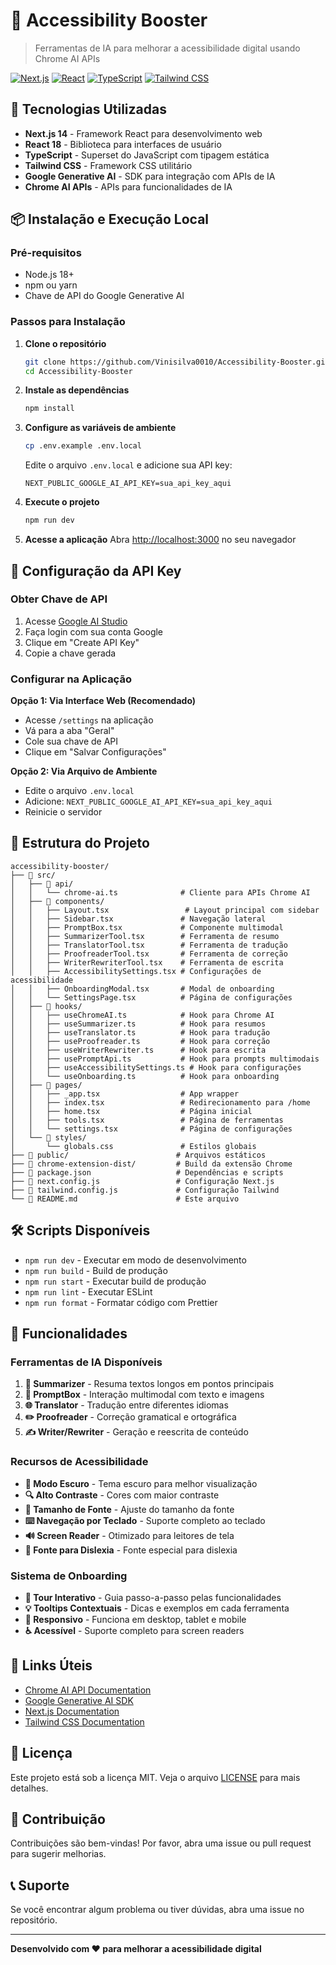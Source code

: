 # 🔧 Accessibility Booster

> Ferramentas de IA para melhorar a acessibilidade digital usando Chrome AI APIs

[![Next.js](https://img.shields.io/badge/Next.js-14-black?style=flat-square&logo=next.js)](https://nextjs.org/)
[![React](https://img.shields.io/badge/React-18-blue?style=flat-square&logo=react)](https://reactjs.org/)
[![TypeScript](https://img.shields.io/badge/TypeScript-5-blue?style=flat-square&logo=typescript)](https://www.typescriptlang.org/)
[![Tailwind CSS](https://img.shields.io/badge/Tailwind_CSS-3-38B2AC?style=flat-square&logo=tailwind-css)](https://tailwindcss.com/)

## 🚀 Tecnologias Utilizadas

- **Next.js 14** - Framework React para desenvolvimento web
- **React 18** - Biblioteca para interfaces de usuário
- **TypeScript** - Superset do JavaScript com tipagem estática
- **Tailwind CSS** - Framework CSS utilitário
- **Google Generative AI** - SDK para integração com APIs de IA
- **Chrome AI APIs** - APIs para funcionalidades de IA

## 📦 Instalação e Execução Local

### Pré-requisitos

- Node.js 18+ 
- npm ou yarn
- Chave de API do Google Generative AI

### Passos para Instalação

1. **Clone o repositório**
   ```bash
   git clone https://github.com/Vinisilva0010/Accessibility-Booster.git
   cd Accessibility-Booster
   ```

2. **Instale as dependências**
   ```bash
   npm install
   ```

3. **Configure as variáveis de ambiente**
   ```bash
   cp .env.example .env.local
   ```
   
   Edite o arquivo `.env.local` e adicione sua API key:
   ```env
   NEXT_PUBLIC_GOOGLE_AI_API_KEY=sua_api_key_aqui
   ```

4. **Execute o projeto**
   ```bash
   npm run dev
   ```

5. **Acesse a aplicação**
   Abra [http://localhost:3000](http://localhost:3000) no seu navegador

## 🔧 Configuração da API Key

### Obter Chave de API

1. Acesse [Google AI Studio](https://makersuite.google.com/app/apikey)
2. Faça login com sua conta Google
3. Clique em "Create API Key"
4. Copie a chave gerada

### Configurar na Aplicação

**Opção 1: Via Interface Web (Recomendado)**
- Acesse `/settings` na aplicação
- Vá para a aba "Geral"
- Cole sua chave de API
- Clique em "Salvar Configurações"

**Opção 2: Via Arquivo de Ambiente**
- Edite o arquivo `.env.local`
- Adicione: `NEXT_PUBLIC_GOOGLE_AI_API_KEY=sua_api_key_aqui`
- Reinicie o servidor

## 📁 Estrutura do Projeto

```
accessibility-booster/
├── 📁 src/
│   ├── 📁 api/
│   │   └── chrome-ai.ts              # Cliente para APIs Chrome AI
│   ├── 📁 components/
│   │   ├── Layout.tsx                 # Layout principal com sidebar
│   │   ├── Sidebar.tsx               # Navegação lateral
│   │   ├── PromptBox.tsx             # Componente multimodal
│   │   ├── SummarizerTool.tsx        # Ferramenta de resumo
│   │   ├── TranslatorTool.tsx        # Ferramenta de tradução
│   │   ├── ProofreaderTool.tsx       # Ferramenta de correção
│   │   ├── WriterRewriterTool.tsx    # Ferramenta de escrita
│   │   ├── AccessibilitySettings.tsx # Configurações de acessibilidade
│   │   ├── OnboardingModal.tsx       # Modal de onboarding
│   │   └── SettingsPage.tsx          # Página de configurações
│   ├── 📁 hooks/
│   │   ├── useChromeAI.ts            # Hook para Chrome AI
│   │   ├── useSummarizer.ts          # Hook para resumos
│   │   ├── useTranslator.ts          # Hook para tradução
│   │   ├── useProofreader.ts         # Hook para correção
│   │   ├── useWriterRewriter.ts      # Hook para escrita
│   │   ├── usePromptApi.ts           # Hook para prompts multimodais
│   │   ├── useAccessibilitySettings.ts # Hook para configurações
│   │   └── useOnboarding.ts          # Hook para onboarding
│   ├── 📁 pages/
│   │   ├── _app.tsx                  # App wrapper
│   │   ├── index.tsx                 # Redirecionamento para /home
│   │   ├── home.tsx                  # Página inicial
│   │   ├── tools.tsx                 # Página de ferramentas
│   │   └── settings.tsx              # Página de configurações
│   └── 📁 styles/
│       └── globals.css               # Estilos globais
├── 📁 public/                        # Arquivos estáticos
├── 📁 chrome-extension-dist/         # Build da extensão Chrome
├── 📄 package.json                   # Dependências e scripts
├── 📄 next.config.js                 # Configuração Next.js
├── 📄 tailwind.config.js             # Configuração Tailwind
└── 📄 README.md                      # Este arquivo
```

## 🛠️ Scripts Disponíveis

- `npm run dev` - Executar em modo de desenvolvimento
- `npm run build` - Build de produção
- `npm run start` - Executar build de produção
- `npm run lint` - Executar ESLint
- `npm run format` - Formatar código com Prettier

## 🌟 Funcionalidades

### Ferramentas de IA Disponíveis

1. **📝 Summarizer** - Resuma textos longos em pontos principais
2. **💬 PromptBox** - Interação multimodal com texto e imagens
3. **🌐 Translator** - Tradução entre diferentes idiomas
4. **✏️ Proofreader** - Correção gramatical e ortográfica
5. **✍️ Writer/Rewriter** - Geração e reescrita de conteúdo

### Recursos de Acessibilidade

- **🌙 Modo Escuro** - Tema escuro para melhor visualização
- **🔍 Alto Contraste** - Cores com maior contraste
- **📏 Tamanho de Fonte** - Ajuste do tamanho da fonte
- **⌨️ Navegação por Teclado** - Suporte completo ao teclado
- **🔊 Screen Reader** - Otimizado para leitores de tela
- **📖 Fonte para Dislexia** - Fonte especial para dislexia

### Sistema de Onboarding

- **🎯 Tour Interativo** - Guia passo-a-passo pelas funcionalidades
- **💡 Tooltips Contextuais** - Dicas e exemplos em cada ferramenta
- **📱 Responsivo** - Funciona em desktop, tablet e mobile
- **♿ Acessível** - Suporte completo para screen readers

## 🔗 Links Úteis

- [Chrome AI API Documentation](https://ai.google.dev/docs)
- [Google Generative AI SDK](https://www.npmjs.com/package/@google/generative-ai)
- [Next.js Documentation](https://nextjs.org/docs)
- [Tailwind CSS Documentation](https://tailwindcss.com/docs)

## 📝 Licença

Este projeto está sob a licença MIT. Veja o arquivo [LICENSE](LICENSE) para mais detalhes.

## 🤝 Contribuição

Contribuições são bem-vindas! Por favor, abra uma issue ou pull request para sugerir melhorias.

## 📞 Suporte

Se você encontrar algum problema ou tiver dúvidas, abra uma issue no repositório.

---

**Desenvolvido com ❤️ para melhorar a acessibilidade digital**